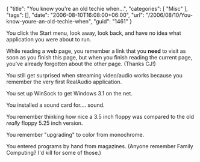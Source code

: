 {
	"title": "You know you're an old techie when...",
	"categories": [
		"Misc"
	],
	"tags": [],
	"date": "2006-08-10T16:08:00+06:00",
	"url": "/2006/08/10/You-know-youre-an-old-techie-when",
	"guid": "1461"
}

You click the Start menu, look away, look back, and have no idea what application you were about to run.

While reading a web page, you remember a link that you <b>need</b> to visit as soon as you finish this page, but when you finish reading the current page, you've already forgotten about the other page. (Thanks CJ!)

You still get surprised when streaming video/audio works because you remember the very first RealAudio application.

You set up WinSock to get Windows 3.1 on the net.

You installed a sound card for.... sound.

You remember thinking how nice a 3.5 inch floppy was compared to the old <i>really</i> floppy 5.25 inch version.

You remember "upgrading" to color from monochrome.

You entered programs by hand from magazines. (Anyone remember Family Computing? I'd kill for some of those.)
